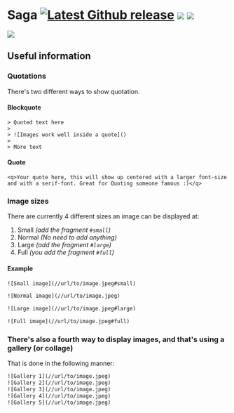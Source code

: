 Saga [![Latest Github release](https://img.shields.io/github/release/Reedyn/Saga.svg?style=flat-square)](http://github.com/Reedyn/Saga/releases/latest) [![](http://img.shields.io/github/issues/Reedyn/Saga.svg?style=flat-square)](http://github.com/Reedyn/Saga/issues) [![](http://img.shields.io/badge/issues%20resolved%20in-about%202%20days-green.svg?style=flat-square)](http://github.com/Reedyn/Saga/issues)
====

![](http://saga.gustavlindqvist.se/content/images/2014/10/Saga-showcase.png)

## Useful information

### Quotations

There's two different ways to show quotation.

#### Blockquote
```
> Quoted text here
>
> ![Images work well inside a quote]()
>
> More text
```

#### Quote
```
<q>Your quote here, this will show up centered with a larger font-size and with a serif-font. Great for Quoting someone famous :)</q>
```

### Image sizes
There are currently 4 different sizes an image can be displayed at:

 1. Small *(add the fragment `#small`)*
 2. Normal *(No need to add anything)*
 2. Large *(add the fragment `#large`)*
 3. Full *(you add the fragment `#full`)*

#### Example

```html
![Small image](//url/to/image.jpeg#small)

![Normal image](//url/to/image.jpeg)

![Large image](//url/to/image.jpeg#large)

![Full image](//url/to/image.jpeg#full)
```
 
### There's also a fourth way to display images, and that's using a gallery (or collage)
That is done in the following manner:
```html
![Gallery 1](//url/to/image.jpeg)
![Gallery 2](//url/to/image.jpeg)
![Gallery 3](//url/to/image.jpeg)
![Gallery 4](//url/to/image.jpeg)
![Gallery 5](//url/to/image.jpeg)
```
